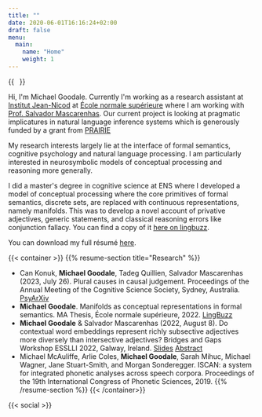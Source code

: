```yaml
---
title: ""
date: 2020-06-01T16:16:24+02:00
draft: false
menu:
  main:
    name: "Home"
    weight: 1
---
```


{{<image float="right" width="11em" frame="true" caption="Picture of me on a lovely terrasse in the small medieval town of Najac" src="img/me.jpg" >}}

Hi, I'm Michael Goodale. 
Currently I'm working as a research assistant at [Institut Jean-Nicod](http://www.institutnicod.org/?lang=fr) at [École normale supérieure](https://en.wikipedia.org/wiki/%C3%89cole_normale_sup%C3%A9rieure_(Paris)) where I am working with [Prof. Salvador Mascarenhas](https://web-risc.ens.fr/~smascarenhas/).
Our current project is looking at pragmatic implicatures in natural language inference systems which is generously funded by a grant from [PRAIRIE](https://prairie-institute.fr/)

My research interests largely lie at the interface of formal semantics, cognitive psychology and natural language processing.
I am particularly interested in neurosymbolic models of conceptual processing and reasoning more generally.

I did a master's degree in cognitive science at ENS where I developed a model of conceptual processing where the core primitives of formal semantics, discrete sets, are replaced with continuous representations, namely manifolds.
This was to develop a novel account of privative adjectives, generic statements, and classical reasoning errors like conjunction fallacy. 
You can find a copy of it [here on lingbuzz](https://ling.auf.net/lingbuzz/006797).

You can download my full résumé [here](/documents/resume-michael-goodale.pdf).


{{< container >}}
    {{% resume-section title="Research" %}}
* Can Konuk, **Michael Goodale**, Tadeg Quillien, Salvador Mascarenhas (2023, July 26). Plural causes in causal judgement. Proceedings of the Annual Meeting of the Cognitive Science Society, Sydney, Australia. [PsyArXiv](https://psyarxiv.com/nuptb/)
* **Michael Goodale**. Manifolds as conceptual representations in formal semantics. MA Thesis, École normale supérieure, 2022. [LingBuzz](https://ling.auf.net/lingbuzz/006797)
* **Michael Goodale** & Salvador Mascarenhas (2022, August 8). Do contextual word embeddings represent richly subsective adjectives more diversely than intersective adjectives? Bridges and Gaps Workshop ESSLLI 2022, Galway, Ireland. [Slides](/documents/subsective-adjectives-ESSLLI.pdf) [Abstract](/documents/subsective-adjectives-abstract.pdf)
* Michael McAuliffe, Arlie Coles, **Michael Goodale**, Sarah Mihuc, Michael Wagner, Jane Stuart-Smith,
and Morgan Sonderegger. ISCAN: a system for integrated phonetic analyses across speech corpora.
Proceedings of the 19th International Congress of Phonetic Sciences, 2019.
    {{% /resume-section %}}
{{< /container>}}

{{< social >}}
